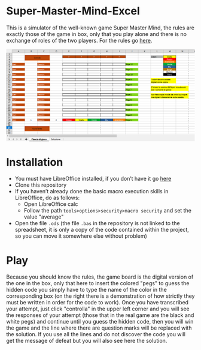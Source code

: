 # Super-Master-Mind-Excel
This is a simulator of the well-known game Super Master Mind, the rules are exactly those of the game in box, only that you play alone and there is no exchange of roles of the two players. For the rules go [here](https://brainking.com/it/GameRules?tp=102).

<p align="center">
  <img align="middle" width="800" src="SMM.png"/>
</p>

# Installation
* You must have LibreOffice installed, if you don’t have it go [here](https://it.libreoffice.org/download/download/)
* Clone this repository
* If you haven’t already done the basic macro execution skills in LibreOffice, do as follows:
  * Open LibreOffice calc
  * Follow the path `tools>options>security>macro security` and set the value "average"
* Open the file `.ods` (the file `.bas` in the repository is not linked to the spreadsheet, it is only a copy of the code contained within the project, so you can move it somewhere else without problem)
# Play
Because you should know the rules, the game board is the digital version of the one in the box, only that here to insert the colored "pegs" to guess the hidden code you simply have to type the name of the color in the corresponding box (on the right there is a demonstration of how strictly they must be written in order for the code to work).
Once you have transcribed your attempt, just click "controlla" in the upper left corner and you will see the responses of your attempt (those that in the real game are the black and white pegs) and continue until you guess the hidden code, then you will win the game and the line where there are question marks will be replaced with the solution. 
If you use all the lines and do not discover the code you will get the message of defeat but you will also see here the solution.
